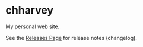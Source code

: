 # chharvey #

My personal web site.

See the [Releases Page](https://github.com/chharvey/chharvey.github.io/releases) for release notes (changelog).
